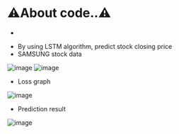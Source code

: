 # ⚠️About code..⚠️
-
* By using LSTM algorithm, predict stock closing price
* SAMSUNG stock data

![image](https://user-images.githubusercontent.com/103470257/173747700-9d45db33-5f93-46c8-b43e-2300cbbfb3c4.png)
![image](https://user-images.githubusercontent.com/103470257/173747826-544a4cc0-17ca-466b-959c-8fdbe65b2527.png)

* Loss graph

![image](https://user-images.githubusercontent.com/103470257/173748817-379a7b35-aaf2-4d3b-8da9-95ac8cfe1fb0.png)

* Prediction result

![image](https://user-images.githubusercontent.com/103470257/173749248-7d5dd634-f00b-4d58-b6c2-4e624d85e451.png)
